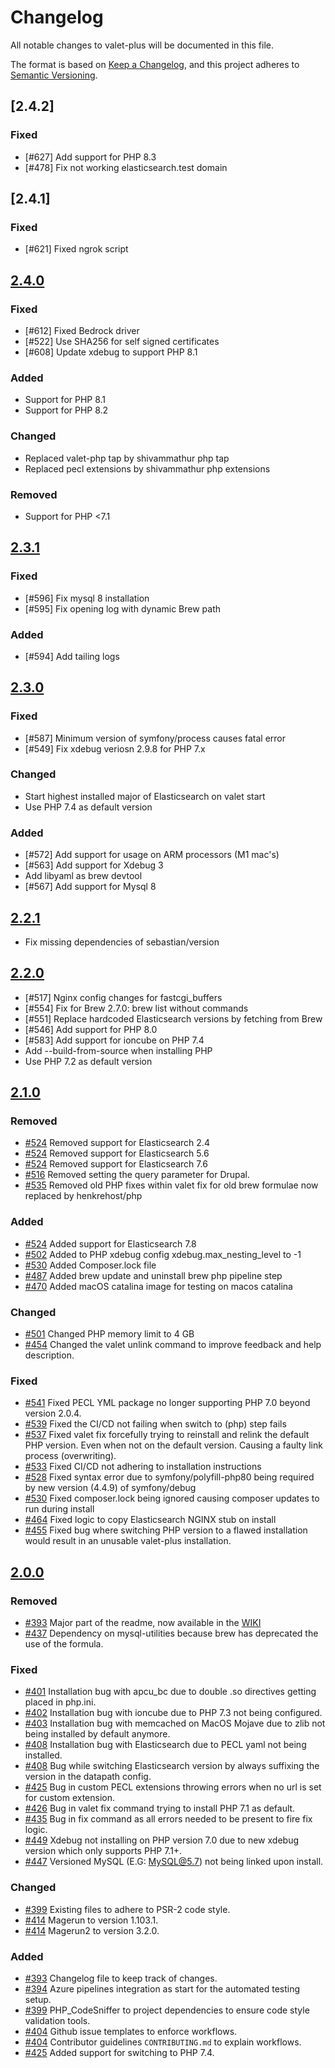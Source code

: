 # Changelog
All notable changes to valet-plus will be documented in this file.

The format is based on [Keep a Changelog](https://keepachangelog.com/en/1.0.0/),
and this project adheres to [Semantic Versioning](https://semver.org/spec/v2.0.0.html).

## [2.4.2]
### Fixed
- [#627] Add support for PHP 8.3
- [#478] Fix not working elasticsearch.test domain

## [2.4.1]
### Fixed
- [#621] Fixed ngrok script

## [2.4.0](https://github.com/weprovide/valet-plus/compare/2.3.1...2.4.0)
### Fixed
- [#612] Fixed Bedrock driver
- [#522] Use SHA256 for self signed certificates
- [#608] Update xdebug to support PHP 8.1

### Added
- Support for PHP 8.1
- Support for PHP 8.2

### Changed
- Replaced valet-php tap by shivammathur php tap
- Replaced pecl extensions by shivammathur php extensions

### Removed
- Support for PHP <7.1


## [2.3.1](https://github.com/weprovide/valet-plus/compare/2.3.0...2.3.1)
### Fixed
- [#596] Fix mysql 8 installation
- [#595] Fix opening log with dynamic Brew path

### Added
- [#594] Add tailing logs

## [2.3.0](https://github.com/weprovide/valet-plus/compare/2.2.1...2.3.0)
### Fixed
- [#587] Minimum version of symfony/process causes fatal error
- [#549] Fix xdebug veriosn 2.9.8 for PHP 7.x

### Changed
- Start highest installed major of Elasticsearch on valet start
- Use PHP 7.4 as default version

### Added
- [#572] Add support for usage on ARM processors (M1 mac's) 
- [#563] Add support for Xdebug 3
- Add libyaml as brew devtool
- [#567] Add support for Mysql 8

## [2.2.1](https://github.com/weprovide/valet-plus/compare/2.2.0...2.2.1)
- Fix missing dependencies of sebastian/version

## [2.2.0](https://github.com/weprovide/valet-plus/compare/2.1.0...2.2.0)
- [#517] Nginx config changes for fastcgi_buffers
- [#554] Fix for Brew 2.7.0: brew list without commands
- [#551] Replace hardcoded Elasticsearch versions by fetching from Brew
- [#546] Add support for PHP 8.0
- [#583] Add support for ioncube on PHP 7.4
- Add --build-from-source when installing PHP
- Use PHP 7.2 as default version

## [2.1.0](https://github.com/weprovide/valet-plus/compare/2.0.0...2.1.0)
### Removed
- [#524] Removed support for Elasticsearch 2.4
- [#524] Removed support for Elasticsearch 5.6
- [#524] Removed support for Elasticsearch 7.6
- [#516] Removed setting the query parameter for Drupal.
- [#535] Removed old PHP fixes within valet fix for old brew formulae now replaced by henkrehost/php

### Added
- [#524] Added support for Elasticsearch 7.8
- [#502] Added to PHP xdebug config xdebug.max_nesting_level to -1
- [#530] Added Composer.lock file
- [#487] Added brew update and uninstall brew php pipeline step
- [#470] Added macOS catalina image for testing on macos catalina

### Changed
- [#501] Changed PHP memory limit to 4 GB
- [#454] Changed the valet unlink command to improve feedback and help description.

### Fixed
- [#541] Fixed PECL YML package no longer supporting PHP 7.0 beyond version 2.0.4.
- [#539] Fixed the CI/CD not failing when switch to (php) step fails 
- [#537] Fixed valet fix forcefully trying to reinstall and relink the default PHP version. 
Even when not on the default version. Causing a faulty link process (overwriting).
- [#533] Fixed CI/CD not adhering to installation instructions
- [#528] Fixed syntax error due to symfony/polyfill-php80 being required by new version (4.4.9) of symfony/debug
- [#530] Fixed composer.lock being ignored causing composer updates to run during install
- [#464] Fixed logic to copy Elasticsearch NGINX stub on install
- [#455] Fixed bug where switching PHP version to a flawed installation would result in an unusable valet-plus installation.

## [2.0.0](https://github.com/weprovide/valet-plus/compare/1.0.29...2.0.0)
### Removed
- [#393] Major part of the readme, now available in the [WIKI](https://github.com/weprovide/valet-plus/wiki)
- [#437] Dependency on mysql-utilities because brew has deprecated the use of the formula.

### Fixed 
- [#401] Installation bug with apcu_bc due to double .so directives getting placed in php.ini.
- [#402] Installation bug with ioncube due to PHP 7.3 not being configured.
- [#403] Installation bug with memcached on MacOS Mojave due to zlib not being installed by default anymore.
- [#408] Installation bug with Elasticsearch due to PECL yaml not being installed.
- [#408] Bug while switching Elasticsearch version by always suffixing the version in the datapath config.
- [#425] Bug in custom PECL extensions throwing errors when no url is set for custom extension.
- [#426] Bug in valet fix command trying to install PHP 7.1 as default.
- [#435] Bug in fix command as all errors needed to be present to fire fix logic.
- [#449] Xdebug not installing on PHP version 7.0 due to new xdebug version which only supports PHP 7.1+.
- [#447] Versioned MySQL (E.G: MySQL@5.7) not being linked upon install.

### Changed
- [#399] Existing files to adhere to PSR-2 code style.
- [#414] Magerun to version 1.103.1.
- [#414] Magerun2 to version 3.2.0.

### Added
- [#393] Changelog file to keep track of changes.
- [#394] Azure pipelines integration as start for the automated testing setup.
- [#399] PHP_CodeSniffer to project dependencies to ensure code style validation tools.
- [#404] Github issue templates to enforce workflows.
- [#404] Contributor guidelines `CONTRIBUTING.md` to explain workflows.
- [#425] Added support for switching to PHP 7.4.

[#393]: https://github.com/weprovide/valet-plus/issues/393

[#394]: https://github.com/weprovide/valet-plus/pull/394
[#399]: https://github.com/weprovide/valet-plus/pull/399
[#401]: https://github.com/weprovide/valet-plus/pull/401
[#402]: https://github.com/weprovide/valet-plus/pull/402
[#403]: https://github.com/weprovide/valet-plus/pull/403
[#408]: https://github.com/weprovide/valet-plus/pull/408
[#404]: https://github.com/weprovide/valet-plus/pull/404
[#414]: https://github.com/weprovide/valet-plus/pull/414
[#425]: https://github.com/weprovide/valet-plus/pull/425
[#426]: https://github.com/weprovide/valet-plus/pull/426
[#435]: https://github.com/weprovide/valet-plus/pull/435
[#437]: https://github.com/weprovide/valet-plus/pull/437
[#447]: https://github.com/weprovide/valet-plus/pull/447
[#454]: https://github.com/weprovide/valet-plus/pull/454
[#455]: https://github.com/weprovide/valet-plus/pull/455
[#470]: https://github.com/weprovide/valet-plus/pull/470
[#487]: https://github.com/weprovide/valet-plus/pull/487
[#449]: https://github.com/weprovide/valet-plus/pull/449
[#464]: https://github.com/weprovide/valet-plus/pull/464
[#502]: https://github.com/weprovide/valet-plus/pull/502
[#501]: https://github.com/weprovide/valet-plus/pull/501
[#516]: https://github.com/weprovide/valet-plus/pull/516
[#524]: https://github.com/weprovide/valet-plus/pull/524
[#528]: https://github.com/weprovide/valet-plus/pull/528
[#530]: https://github.com/weprovide/valet-plus/pull/530
[#533]: https://github.com/weprovide/valet-plus/pull/533
[#535]: https://github.com/weprovide/valet-plus/pull/535
[#537]: https://github.com/weprovide/valet-plus/pull/537
[#539]: https://github.com/weprovide/valet-plus/pull/539
[#541]: https://github.com/weprovide/valet-plus/pull/541
